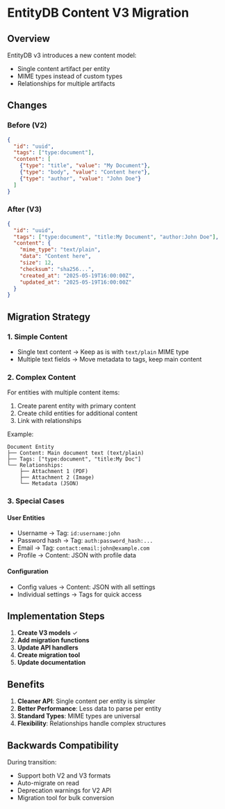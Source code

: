 # EntityDB Content V3 Migration

## Overview

EntityDB v3 introduces a new content model:
- Single content artifact per entity
- MIME types instead of custom types
- Relationships for multiple artifacts

## Changes

### Before (V2)
```json
{
  "id": "uuid",
  "tags": ["type:document"],
  "content": [
    {"type": "title", "value": "My Document"},
    {"type": "body", "value": "Content here"},
    {"type": "author", "value": "John Doe"}
  ]
}
```

### After (V3)
```json
{
  "id": "uuid",
  "tags": ["type:document", "title:My Document", "author:John Doe"],
  "content": {
    "mime_type": "text/plain",
    "data": "Content here",
    "size": 12,
    "checksum": "sha256...",
    "created_at": "2025-05-19T16:00:00Z",
    "updated_at": "2025-05-19T16:00:00Z"
  }
}
```

## Migration Strategy

### 1. Simple Content
- Single text content → Keep as is with `text/plain` MIME type
- Multiple text fields → Move metadata to tags, keep main content

### 2. Complex Content
For entities with multiple content items:
1. Create parent entity with primary content
2. Create child entities for additional content
3. Link with relationships

Example:
```
Document Entity
├── Content: Main document text (text/plain)
├── Tags: ["type:document", "title:My Doc"]
└── Relationships:
    ├── Attachment 1 (PDF)
    ├── Attachment 2 (Image)
    └── Metadata (JSON)
```

### 3. Special Cases

#### User Entities
- Username → Tag: `id:username:john`
- Password hash → Tag: `auth:password_hash:...`
- Email → Tag: `contact:email:john@example.com`
- Profile → Content: JSON with profile data

#### Configuration
- Config values → Content: JSON with all settings
- Individual settings → Tags for quick access

## Implementation Steps

1. **Create V3 models** ✓
2. **Add migration functions**
3. **Update API handlers**
4. **Create migration tool**
5. **Update documentation**

## Benefits

1. **Cleaner API**: Single content per entity is simpler
2. **Better Performance**: Less data to parse per entity
3. **Standard Types**: MIME types are universal
4. **Flexibility**: Relationships handle complex structures

## Backwards Compatibility

During transition:
- Support both V2 and V3 formats
- Auto-migrate on read
- Deprecation warnings for V2 API
- Migration tool for bulk conversion
